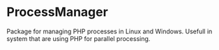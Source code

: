 # ProcessManager
Package for managing PHP processes in Linux and Windows. Usefull in system that are using PHP for parallel processing.
